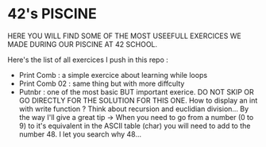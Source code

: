 # 42's PISCINE

HERE YOU WILL FIND SOME OF THE MOST USEEFULL EXERCICES WE MADE DURING OUR PISCINE AT 42 SCHOOL.

Here's the list of all exercices I push in this repo : 
  - Print Comb : a simple exercice about learning while loops
  - Print Comb 02 : same thing but with more diffculty
  - Putnbr : one of the most basic BUT important exerice.
             DO NOT SKIP OR GO DIRECTLY FOR THE SOLUTION FOR THIS ONE.
             How to display an int with write function ?
             Think about recursion and euclidian division...
             By the way I'll give a great tip 
             -> When you need to go from a number (0 to 9) to it's equivalent in the ASCII table (char) you will need to add to the number 48.
             I let you search why 48...
